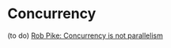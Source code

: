 # Concurrency
(to do)
[Rob Pike: Concurrency is not parallelism](https://www.youtube.com/watch?v=cN_DpYBzKso)